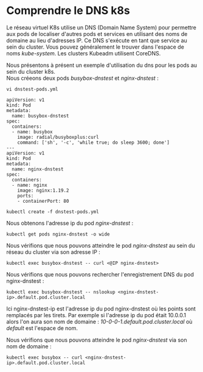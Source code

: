 # Comprendre le DNS k8s
Le réseau virtuel K8s utilise un DNS (Domain Name System) pour permettre aux pods de localiser d'autres pods et services en utilisant des noms de domaine au lieu d'adresses IP.
Ce DNS s'exécute en tant que service au sein du cluster. Vous pouvez généralement le trouver dans l'espace de noms *kube-system*. Les clusters Kubeadm utilisent CoreDNS.<br>

Nous présentons à présent un exemple d'utilisation du dns pour les pods au sein du cluster k8s.<br>
Nous créeons deux pods *busybox-dnstest* et *nginx-dnstest* :
```
vi dnstest-pods.yml
```

```
apiVersion: v1
kind: Pod
metadata:
  name: busybox-dnstest
spec:
  containers:
  - name: busybox
    image: radial/busyboxplus:curl
    command: ['sh', '-c', 'while true; do sleep 3600; done']
---
apiVersion: v1
kind: Pod
metadata:
  name: nginx-dnstest
spec:
  containers:
  - name: nginx
    image: nginx:1.19.2
    ports:
    - containerPort: 80
```

```
kubectl create -f dnstest-pods.yml
```

Nous obtenons l'adresse ip du pod *nginx-dnstest* :
```
kubectl get pods nginx-dnstest -o wide
```

Nous vérifions que nous pouvons atteindre le pod *nginx-dnstest* au sein du réseau du cluster via son adresse IP :
```
kubectl exec busybox-dnstest -- curl <@IP nginx-dnstest>
```

Nous vérifions que nous pouvons rechercher l'enregistrement DNS du pod nginx-dnstest :
```
kubectl exec busybox-dnstest -- nslookup <nginx-dnstest-ip>.default.pod.cluster.local
```
Ici nginx-dnstest-ip est l'adresse ip du pod nginx-dnstest où les points sont remplacés par les tirets. Par exemple si l'adresse ip du pod était 10.0.0.1 alors l'on aura son nom de domaine :
*10-0-0-1.default.pod.cluster.local* où *default* est l'espace de nom.
<br>

Nous vérifions que nous pouvons atteindre le pod *nginx-dnstest* via son nom de domaine :
```
kubectl exec busybox -- curl <nginx-dnstest-ip>.default.pod.cluster.local
```